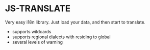 # JS-TRANSLATE

Very easy i18n library. Just load your data, and then start to translate.
- supports wildcards
- supports regional dialects with residing to global
- several levels of warning
